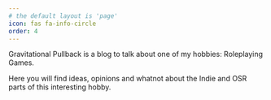 ```yaml
---
# the default layout is 'page'
icon: fas fa-info-circle
order: 4
---
```


Gravitational Pullback is a blog to talk about one of my hobbies: Roleplaying Games.

Here you will find ideas, opinions and whatnot about the Indie and OSR parts of this interesting hobby.
